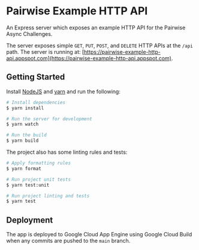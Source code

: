 # Pairwise Example HTTP API

An Express server which exposes an example HTTP API for the Pairwise Async Challenges.

The server exposes simple `GET`, `PUT`, `POST`, and `DELETE` HTTP APIs at the `/api` path. The server is running at: [https://pairwise-example-http-api.appspot.com](https://pairwise-example-http-api.appspot.com).

## Getting Started

Install [NodeJS](https://nodejs.org/en/) and [yarn](https://yarnpkg.com/lang/en/docs/) and run the following:

```sh
# Install dependencies
$ yarn install

# Run the server for development
$ yarn watch

# Run the build
$ yarn build
```

The project also has some linting rules and tests:

```sh
# Apply formatting rules
$ yarn format

# Run project unit tests
$ yarn test:unit

# Run project linting and tests
$ yarn test
```

## Deployment

The app is deployed to Google Cloud App Engine using Google Cloud Build when any commits are pushed to the `main` branch.
